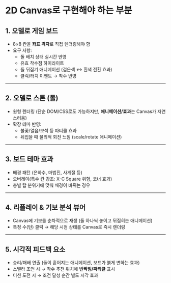 # 2D Canvas로 구현해야 하는 부분

## 1. **오델로 게임 보드**

- 8×8 칸을 **좌표 격자**로 직접 렌더링해야 함
- 요구 사항:
    - 돌 배치 상태 실시간 반영
    - 유효 착수점 하이라이트
    - 돌 뒤집기 애니메이션 (검은색 ↔ 흰색 전환 효과)
    - 클릭/터치 이벤트 → 착수 반영

---

## 2. **오델로 스톤 (돌)**

- 원형 렌더링 (단순 DOM/CSS로도 가능하지만, **애니메이션/효과**는 Canvas가 자연스러움)
- 확장 테마 반영:
    - 불꽃/얼음/보석 등 파티클 효과
    - 뒤집을 때 물리적 회전 느낌 (scale/rotate 애니메이션)

---

## 3. **보드 테마 효과**

- 배경 패턴 (은하수, 마법진, 사계절 등)
- 오버레이(특수 칸 강조: X-C Square 위험, 코너 효과)
- 층별 탑 분위기에 맞춰 배경이 바뀌는 경우

---

## 4. **리플레이 & 기보 분석 뷰어**

- Canvas에 기보를 순차적으로 재생 (돌 하나씩 놓이고 뒤집히는 애니메이션)
- 특정 수(턴) 클릭 → 해당 시점 상태를 Canvas로 즉시 렌더링

---

## 5. **시각적 피드백 요소**

- 승리/패배 연출 (돌이 흩어지는 애니메이션, 보드가 붉게 변하는 효과)
- 스텔라 조언 시 → 착수 추천 위치에 **반짝임/파티클** 표시
- 미션 도전 시 → 조건 달성 순간 별도 시각 효과